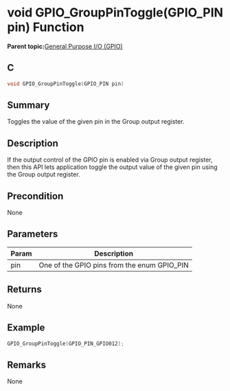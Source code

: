 # void GPIO\_GroupPinToggle\(GPIO\_PIN pin\) Function

**Parent topic:**[General Purpose I/O \(GPIO\)](GUID-ED544C7D-3D20-4AEC-99CF-5926C66E9EC7.md)

## C

```c
void GPIO_GroupPinToggle(GPIO_PIN pin)
```

## Summary

Toggles the value of the given pin in the Group output register.

## Description

If the output control of the GPIO pin is enabled via Group output register, then this API lets application toggle the output value of the given pin using the Group output register.

## Precondition

None

## Parameters

|Param|Description|
|-----|-----------|
|pin|One of the GPIO pins from the enum GPIO\_PIN|

## Returns

None

## Example

```c
GPIO_GroupPinToggle(GPIO_PIN_GPIO012);
```

## Remarks

None

